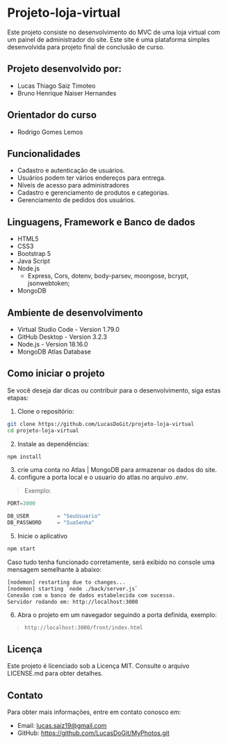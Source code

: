 # Projeto-loja-virtual
 Este projeto consiste no desenvolvimento do MVC de uma loja virtual com um painel de administrador do site. Este site é uma plataforma simples desenvolvida para projeto final de conclusão de curso.

## Projeto desenvolvido por:
- Lucas Thiago Saiz Timoteo
- Bruno Henrique Naiser Hernandes

## Orientador do curso
- Rodrigo Gomes Lemos

## Funcionalidades

- Cadastro e autenticação de usuários.
- Usuários podem ter vários endereços para entrega.
- Níveis de acesso para administradores
- Cadastro e gerenciamento de produtos e categorias.
- Gerenciamento de pedidos dos usuários.

## Linguagens, Framework e Banco de dados
- HTML5
- CSS3
- Bootstrap 5
- Java Script
- Node.js
    - Express, Cors, dotenv, body-parsev, moongose, bcrypt, jsonwebtoken;
- MongoDB 

## Ambiente de desenvolvimento
- Virtual Studio Code - Version 1.79.0
- GitHub Desktop - Version 3.2.3
- Node.js - Version 18.16.0
- MongoDB Atlas Database

## Como iniciar o projeto

Se você deseja dar dicas ou contribuir para o desenvolvimento, siga estas etapas:

1. Clone o repositório: 
```bash
git clone https://github.com/LucasDoGit/projeto-loja-virtual
cd projeto-loja-virtual
```
2. Instale as dependências: 
```bash
npm install
```
3. crie uma conta no Atlas | MongoDB para armazenar os dados do site.
4. configure a porta local e o usuario do atlas no arquivo *.env*.
> Exemplo:
```javascript
PORT=3000

DB_USER         = "SeuUsuario"
DB_PASSWORD     = "SuaSenha"
```
5. Inicie o aplicativo
```bash
npm start
```
Caso tudo tenha funcionado corretamente, será exibido no console uma mensagem semelhante à abaixo: 
```bash
[nodemon] restarting due to changes...
[nodemon] starting `node ./back/server.js`
Conexão com o banco de dados estabelecida com sucesso.
Servidor rodando em: http://localhost:3000
```

6. Abra o projeto em um navegador seguindo a porta definida, exemplo: 
>```http://localhost:3000/front/index.html```

## Licença

Este projeto é licenciado sob a Licença MIT. Consulte o arquivo LICENSE.md para obter detalhes.

## Contato

Para obter mais informações, entre em contato conosco em:

- Email: lucas.saiz19@gmail.com
- GitHub: https://github.com/LucasDoGit/MyPhotos.git
